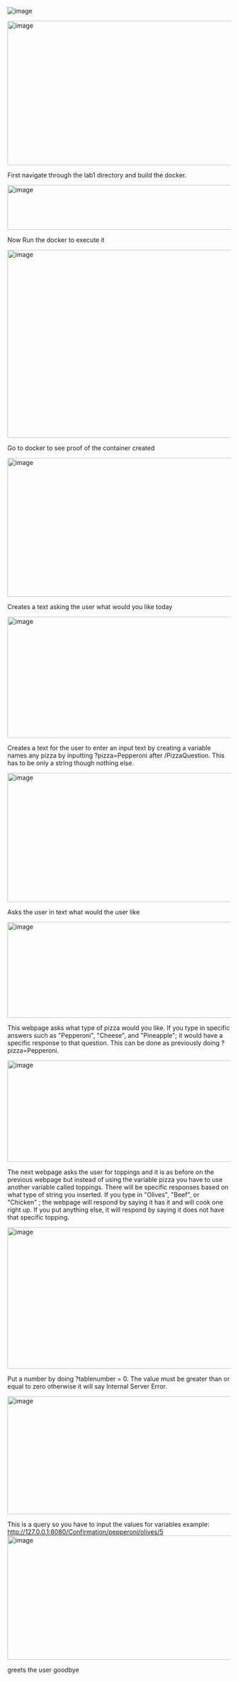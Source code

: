 

![image](https://github.com/user-attachments/assets/60642c02-be5e-46b9-b667-7bdf4ff8cacc)



 <img width="975" height="325" alt="image" src="https://github.com/user-attachments/assets/27785bf8-e8d2-45b5-b46e-7f8b1f22d353" />

First navigate through the lab1 directory and build the docker.


<img width="975" height="101" alt="image" src="https://github.com/user-attachments/assets/300e97d2-b5be-4c75-8b6b-af7d6cfb569b" />

 
Now Run the docker to execute it

<img width="975" height="424" alt="image" src="https://github.com/user-attachments/assets/a2b97967-f01b-4aaa-bd6b-83808c71c2eb" />

 
Go to docker to see proof of the container created 



<img width="975" height="313" alt="image" src="https://github.com/user-attachments/assets/a61846ee-f68d-4f31-b6d9-11274d1854a2" />

Creates a text asking the user what would you like today

<img width="786" height="273" alt="image" src="https://github.com/user-attachments/assets/dd320996-3fcc-4a3a-b1c6-8ae12fcfd470" />


Creates a text for the user to enter an input text by creating a variable names any pizza by inputting ?pizza=Pepperoni after /PizzaQuestion. This has to be only a string though nothing else.

<img width="974" height="291" alt="image" src="https://github.com/user-attachments/assets/f45fa4b7-6cac-4600-9a9b-1c495a5721d9" />


Asks the user in text what would the user like

<img width="744" height="216" alt="image" src="https://github.com/user-attachments/assets/5fc92a4c-3100-4c1d-9b6a-dd30800d1453" />


This webpage asks what type of pizza would you like. If you type in specific answers such as "Pepperoni", "Cheese", and "Pineapple"; it would have a specific response to that question. This can be done as previously doing ?pizza=Pepperoni.


<img width="975" height="229" alt="image" src="https://github.com/user-attachments/assets/379e6fb7-ea2f-4125-a2a9-84e0e1cd9bab" />


The next webpage asks the user for toppings and it is as before on the previous webpage but instead of using the variable pizza you have to use another variable called toppings. There will be specific responses based on what type of string you inserted. If you type in "Olives", "Beef", or "Chicken" ; the webpage will respond by saying it has it and will cook one right up. If you put anything else, it will respond by saying it does not have that specific topping.

<img width="975" height="319" alt="image" src="https://github.com/user-attachments/assets/ce676891-da45-4322-9e9b-a896a4e12baf" />


Put a number by doing ?tablenumber = 0. The value must be greater than or equal to zero otherwise it will say Internal Server Error.

<img width="975" height="266" alt="image" src="https://github.com/user-attachments/assets/4e40a301-d63c-424f-896f-fb8c91966cd3" />


This is a query so you have to input the values for variables example: http://127.0.0.1:8080/Confirmation/pepperoni/olives/5
<img width="694" height="280" alt="image" src="https://github.com/user-attachments/assets/d136c12b-b0c5-4837-ba45-45f830b6c182" />


greets the user goodbye



 
 
 
 
 

 


 
